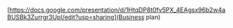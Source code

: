 [https://docs.google.com/presentation/d/1HtqDP8t0fv5PX_4EAgsx96b2w4aBUSBk3Zurrgr3UpI/edit?usp=sharing](Business plan)
